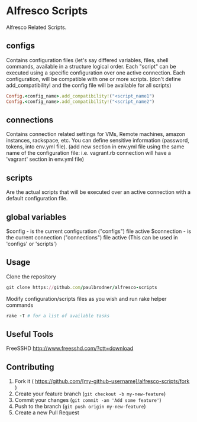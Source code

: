 # Alfresco Scripts

Alfresco Related Scripts.

## configs

Contains configuration files (let's say differed variables, files, shell commands, available 
in a structure logical order.
Each "script" can be executed using a specific configuration over one active connection.
Each configuration, will be compatible with one or more scripts. (don't define add_compatibility! and the config file will be available for all scripts)

```ruby
Config.<config_name>.add_compatibility!("<script_name1")
Config.<config_name>.add_compatibility!("<script_name2")
```

## connections

Contains connection related settings for VMs, Remote machines, amazon instances, rackspace, etc.
You can define sensitive information (password, tokens, into env.yml file).
(add new section in env.yml file using the same name of the configuration file: i.e. vagrant.rb connection will have a 'vagrant' section in env.yml file)

## scripts  
Are the actual scripts that will be executed over an active connection with a default configuration file.

## global variables

$config 	- is the current configuration ("configs") file active
$connection - is the current connection ("connections") file active
(This can be used in 'configs' or 'scripts')

## Usage

Clone the repository

```ruby
git clone https://github.com/paulbrodner/alfresco-scripts
```

Modify configuration/scripts files as you wish and run rake helper commands

```ruby
rake -T # for a list of available tasks
```

## Useful Tools

FreeSSHD http://www.freesshd.com/?ctt=download

## Contributing

1. Fork it ( https://github.com/[my-github-username]/alfresco-scripts/fork )
2. Create your feature branch (`git checkout -b my-new-feature`)
3. Commit your changes (`git commit -am 'Add some feature'`)
4. Push to the branch (`git push origin my-new-feature`)
5. Create a new Pull Request
